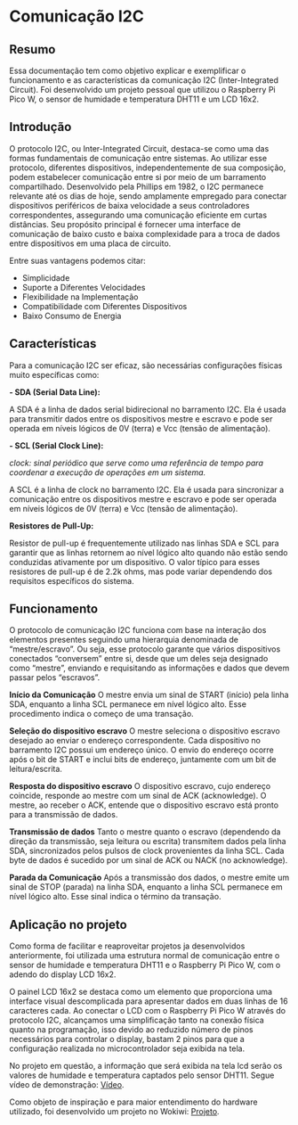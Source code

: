 # Comunicação I2C

## Resumo
Essa documentação tem como objetivo explicar e exemplificar o funcionamento e as características da comunicação I2C (Inter-Integrated Circuit). Foi desenvolvido um projeto pessoal que utilizou o Raspberry Pi Pico W, o sensor de humidade e temperatura DHT11 e um LCD 16x2.

## Introdução
O protocolo I2C, ou Inter-Integrated Circuit, destaca-se como uma das formas fundamentais de comunicação entre sistemas. Ao utilizar esse protocolo, diferentes dispositivos, independentemente de sua composição, podem estabelecer comunicação entre si por meio de um barramento compartilhado. Desenvolvido pela Phillips em 1982, o I2C permanece relevante até os dias de hoje, sendo amplamente empregado para conectar dispositivos periféricos de baixa velocidade a seus controladores correspondentes, assegurando uma comunicação eficiente em curtas distâncias. Seu propósito principal é fornecer uma interface de comunicação de baixo custo e baixa complexidade para a troca de dados entre dispositivos em uma placa de circuito.

Entre suas vantagens podemos citar:
- Simplicidade
- Suporte a Diferentes Velocidades
- Flexibilidade na Implementação
- Compatibilidade com Diferentes Dispositivos
- Baixo Consumo de Energia

## Características
Para a comunicação I2C ser eficaz, são necessárias configurações físicas muito específicas como:

**- SDA (Serial Data Line):**

A SDA é a linha de dados serial bidirecional no barramento I2C. Ela é usada para transmitir dados entre os dispositivos mestre e escravo e pode ser operada em níveis lógicos de 0V (terra) e Vcc (tensão de alimentação).

**- SCL (Serial Clock Line):**

*clock: sinal periódico que serve como uma referência de tempo para coordenar a execução de operações em um sistema.*

A SCL é a linha de clock no barramento I2C. Ela é usada para sincronizar a comunicação entre os dispositivos mestre e escravo e pode ser operada em níveis lógicos de 0V (terra) e Vcc (tensão de alimentação).

**Resistores de Pull-Up:**

Resistor de pull-up é frequentemente utilizado nas linhas SDA e SCL para garantir que as linhas retornem ao nível lógico alto quando não estão sendo conduzidas ativamente por um dispositivo.
O valor típico para esses resistores de pull-up é de 2.2k ohms, mas pode variar dependendo dos requisitos específicos do sistema.

## Funcionamento
O protocolo de comunicação I2C funciona com base na interação dos elementos presentes seguindo uma hierarquia denominada de “mestre/escravo”. Ou seja, esse protocolo garante que vários dispositivos conectados “conversem” entre si, desde que um deles seja designado como “mestre”, enviando e requisitando as informações e dados que devem passar pelos “escravos”. 

**Início da Comunicação**
O mestre envia um sinal de START (início) pela linha SDA, enquanto a linha SCL permanece em nível lógico alto. Esse procedimento indica o começo de uma transação.

**Seleção do dispositivo escravo**
O mestre seleciona o dispositivo escravo desejado ao enviar o endereço correspondente. Cada dispositivo no barramento I2C possui um endereço único. O envio do endereço ocorre após o bit de START e inclui bits de endereço, juntamente com um bit de leitura/escrita.

**Resposta do dispositivo escravo**
O dispositivo escravo, cujo endereço coincide, responde ao mestre com um sinal de ACK (acknowledge). O mestre, ao receber o ACK, entende que o dispositivo escravo está pronto para a transmissão de dados.

**Transmissão de dados**
Tanto o mestre quanto o escravo (dependendo da direção da transmissão, seja leitura ou escrita) transmitem dados pela linha SDA, sincronizados pelos pulsos de clock provenientes da linha SCL. Cada byte de dados é sucedido por um sinal de ACK ou NACK (no acknowledge).

**Parada da Comunicação**
Após a transmissão dos dados, o mestre emite um sinal de STOP (parada) na linha SDA, enquanto a linha SCL permanece em nível lógico alto. Esse sinal indica o término da transação.

## Aplicação no projeto
Como forma de facilitar e reaproveitar projetos ja desenvolvidos anteriormente, foi utilizada uma estrutura normal de comunicação entre o sensor de humidade e temperatura DHT11 e o Raspberry Pi Pico W, com o adendo do display LCD 16x2. 

O painel LCD 16x2 se destaca como um elemento que proporciona uma interface visual descomplicada para apresentar dados em duas linhas de 16 caracteres cada. Ao conectar o LCD com o Raspberry Pi Pico W através do protocolo I2C, alcançamos uma simplificação tanto na conexão física quanto na programação, isso devido ao reduzido número de pinos necessários para controlar o display, bastam 2 pinos para que a configuração realizada no microcontrolador seja exibida na tela.

No projeto em questão, a informação que será exibida na tela lcd serão os valores de humidade e temperatura captados pelo sensor DHT11. Segue vídeo de demonstração:
[Vídeo](https://drive.google.com/file/d/1KQMjkccVq3FWQfOO4QVEAesZUEnKkuIP/view?usp=sharing).

Como objeto de inspiração e para maior entendimento do hardware utilizado, foi desenvolvido um projeto no Wokiwi:
[Projeto](https://wokwi.com/projects/379310165832565761).
